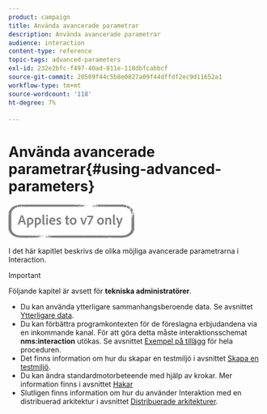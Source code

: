 ```yaml
---
product: campaign
title: Använda avancerade parametrar
description: Använda avancerade parametrar
audience: interaction
content-type: reference
topic-tags: advanced-parameters
exl-id: 232e2bfc-f497-40ad-811e-118dbfcabbcf
source-git-commit: 20509f44c5b8e0827a09f44dffdf2ec9d11652a1
workflow-type: tm+mt
source-wordcount: '118'
ht-degree: 7%

---
```


# Använda avancerade parametrar{#using-advanced-parameters}

![](../../assets/v7-only.svg)

I det här kapitlet beskrivs de olika möjliga avancerade parametrarna i Interaction.

>[!IMPORTANT]
>
>Följande kapitel är avsett för **tekniska administratörer**.

* Du kan använda ytterligare sammanhangsberoende data. Se avsnittet [Ytterligare data](../../interaction/using/additional-data.md).
* Du kan förbättra programkontexten för de föreslagna erbjudandena via en inkommande kanal. För att göra detta måste interaktionsschemat **nms:interaction** utökas. Se avsnittet [Exempel på tillägg](../../interaction/using/extension-example.md) för hela proceduren.
* Det finns information om hur du skapar en testmiljö i avsnittet [Skapa en testmiljö](../../interaction/using/creating-a-test-environment.md).
* Du kan ändra standardmotorbeteende med hjälp av krokar. Mer information finns i avsnittet [Hakar](../../interaction/using/hooks.md)
* Slutligen finns information om hur du använder Interaktion med en distribuerad arkitektur i avsnittet [Distribuerade arkitekturer](../../interaction/using/distributed-architectures.md).

